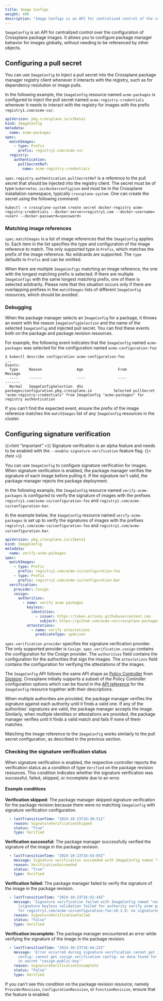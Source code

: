 ```yaml
---
title: Image Configs
weight: 400
description: "Image Configs is an API for centralized control of the configuration of Crossplane package images."
---
```


<!-- vale write-good.Passive = NO -->

`ImageConfig` is an API for centralized control over the configuration of
Crossplane package images. It allows you to configure package manager behavior
for images globally, without needing to be referenced by other objects.

## Configuring a pull secret

You can use `ImageConfig` to inject a pull secret into the Crossplane package
manager registry client whenever it interacts with the registry, such as for
dependency resolution or image pulls.

In the following example, the `ImageConfig` resource named `acme-packages` is
configured to inject the pull secret named `acme-registry-credentials` whenever
it needs to interact with the registry for images with the prefix
`registry1.com/acme-co/`.

```yaml
apiVersion: pkg.crossplane.io/v1beta1
kind: ImageConfig
metadata:
  name: acme-packages
spec:
  matchImages:
    - type: Prefix
      prefix: registry1.com/acme-co/
  registry:
    authentication:
      pullSecretRef:
        name: acme-registry-credentials
```

`spec.registry.authentication.pullSecretRef` is a reference to the pull secret
that should be injected into the registry client. The secret must be of type
`kubernetes.io/dockerconfigjson` and must be in the Crossplane installation
namespace, typically `crossplane-system`. One can create the secret using the
following command:

```shell
kubectl -n crossplane-system create secret docker-registry acme-registry-credentials --docker-server=registry1.com --docker-username=<user> --docker-password=<password>
```

### Matching image references

`spec.matchImages` is a list of image references that the `ImageConfig` applies
to. Each item in the list specifies the type and configuration of the image
reference to match. The only supported type is `Prefix`, which matches the
prefix of the image reference. No wildcards are supported. The `type` defaults
to `Prefix` and can be omitted.

When there are multiple `ImageConfigs`  matching an image reference, the one
with the longest matching prefix is selected. If there are multiple
`ImageConfigs` with the same longest matching prefix, one of them is selected
arbitrarily. Please note that this situation occurs only if there are
overlapping prefixes in the `matchImages` lists of different `ImageConfig`
resources, which should be avoided.

### Debugging

When the package manager selects an `ImageConfig` for a package, it throws an
event with the reason `ImageConfigSelection` and the name of the selected
`ImageConfig` and injected pull secret. You can find these events both on the
package and package revision resources.

For example, the following event indicates that the `ImageConfig` named
`acme-packages` was selected for the configuration named `acme-configuration-foo`:

```shell
$ kubectl describe configuration acme-configuration-foo
...
Events:
  Type     Reason                Age                From                                              Message
  ----     ------                ----               ----                                              -------
  Normal   ImageConfigSelection  45s                packages/configuration.pkg.crossplane.io          Selected pullSecret "acme-registry-credentials" from ImageConfig "acme-packages" for registry authentication
```

If you can't find the expected event, ensure the prefix of the image reference
matches the `matchImages` list of any `ImageConfig` resources in the cluster.

## Configuring signature verification

{{<hint "important" >}}
Signature verification is an alpha feature and needs to be enabled with the
`--enable-signature-verification` feature flag.
{{< /hint >}}

You can use `ImageConfig` to configure signature verification for images. When
signature verification is enabled, the package manager verifies the signature of
each image before pulling it. If the signature isn't valid, the package manager
rejects the package deployment.

In the following example, the `ImageConfig` resource named `verify-acme-packages`
is configured to verify the signature of images with the prefixes
`registry1.com/acme-co/configuration-foo` and
`registry1.com/acme-co/configuration-bar`. 

In the example below, the `ImageConfig` resource named `verify-acme-packages` is
set up to verify the signatures of images with the prefixes
`registry1.com/acme-co/configuration-foo` and `registry1.com/acme-co/configuration-bar`.

```yaml
apiVersion: pkg.crossplane.io/v1beta1
kind: ImageConfig
metadata:
  name: verify-acme-packages
spec:
  matchImages:
    - type: Prefix
      prefix: registry1.com/acme-co/configuration-foo
    - type: Prefix
      prefix: registry1.com/acme-co/configuration-bar
  verification:
    provider: Cosign
    cosign:
      authorities:
        - name: verify acme packages
          keyless:
            identities:
              - issuer: https://token.actions.githubusercontent.com
                subject: https://github.com/acme-co/crossplane-packages/.github/workflows/supplychain.yml@refs/heads/main
          attestations:
            - name: verify attestations
              predicateType: spdxjson
```

`spec.verification.provider` specifies the signature verification provider.
The only supported provider is `Cosign`. `spec.verification.cosign` contains the
configuration for the Cosign provider. The `authorities` field contains the
configuration for the authorities that sign the images. The `attestations` field
contains the configuration for verifying the attestations of the images.

The `ImageConfig` API follows the same API shape as [Policy Controller](https://docs.sigstore.dev/policy-controller/overview/)
from [Sigstore](https://docs.sigstore.dev/). Crossplane initially supports a
subset of the Policy Controller configuration options which can be found in the
[API reference](https://docs.crossplane.io/master/api/#ImageConfig-spec-verification-cosign)
for the `ImageConfig` resource together with their descriptions.

When multiple authorities are provided, the package manager verifies the
signature against each authority until it finds a valid one. If any of the
authorities' signatures are valid, the package manager accepts the image.
Similarly, when multiple identities or attestations are provided, the package
manager verifies until it finds a valid match and fails if none of them matches.

Matching the image reference to the `ImageConfig` works similarly to the pull
secret configuration, as described in the previous section.

### Checking the signature verification status

When signature verification is enabled, the respective controller reports the
verification status as a condition of type `Verified` on the package revision
resources. This condition indicates whether the signature verification was
successful, failed, skipped, or incomplete due to an error.

#### Example conditions

**Verification skipped:** The package manager skipped signature verification for
the package revision because there were no matching `ImageConfig` with signature
verification configuration.

```yaml
  - lastTransitionTime: "2024-10-23T16:38:51Z"
    reason: SignatureVerificationSkipped
    status: "True"
    type: Verified
```

**Verification successful:** The package manager successfully verified the
signature of the image in the package revision.

```yaml
  - lastTransitionTime: "2024-10-23T16:43:05Z"
    message: Signature verification succeeded with ImageConfig named "verify-acme-packages"
    reason: VerificationSucceeded
    status: "True"
    type: Verified
```

**Verification failed:** The package manager failed to verify the signature of
the image in the package revision.

```yaml
  - lastTransitionTime: "2024-10-23T16:42:44Z"
    message: 'Signature verification failed with ImageConfig named "verify-acme-packages":
      [signature keyless validation failed for authority verify acme packages
      for registry1.com/acme-co/configuration-foo:v0.2.0: no signatures found: ]'
    reason: SignatureVerificationFailed
    status: "False"
    type: Verified
```

**Verification incomplete:** The package manager encountered an error while
verifying the signature of the image in the package revision.

```yaml
  - lastTransitionTime: "2024-10-23T16:44:22Z"
    message: 'Error occurred during signature verification cannot get image verification
      config: cannot get cosign verification config: no data found for key "cosign.pub"
      in secret "cosign-public-key"'
    reason: SignatureVerificationIncomplete
    status: "False"
    type: Verified
```

If you can't see this condition on the package revision resource, namely
`ProviderRevision`, `ConfigurationRevision`, or `FunctionRevision`, ensure that
the feature is enabled.

<!-- vale write-good.Passive = YES -->